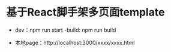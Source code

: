 # 基于React脚手架多页面template

- dev：npm run start 
-build: npm run build

- 本地page：http://localhost:3000/xxxx/xxxx.html